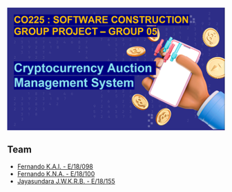 ![slide1](Wiki/Images/slide1.png)

## Team
- [Fernando K.A.I. - E/18/098](https://people.ce.pdn.ac.lk/students/e18/098/)
- [Fernando K.N.A. - E/18/100](https://people.ce.pdn.ac.lk/students/e18/100/)
- [Jayasundara J.W.K.R.B. - E/18/155](https://people.ce.pdn.ac.lk/students/e18/155/)
